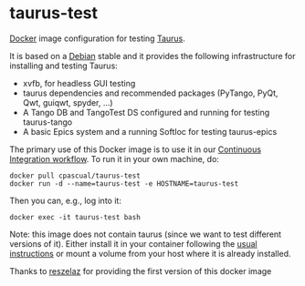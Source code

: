 # taurus-test

[Docker](http://www.docker.com) image configuration for testing 
[Taurus](http://www.taurus-scada.org).

It is based on a [Debian](http://www.debian.org) stable and it provides the 
following infrastructure for installing and testing Taurus:

- xvfb, for headless GUI testing
- taurus dependencies and recommended packages (PyTango, PyQt, Qwt, guiqwt, spyder, ...)
- A Tango DB and TangoTest DS configured and running for testing taurus-tango
- A basic Epics system and a running SoftIoc for testing taurus-epics
 
The primary use of this Docker image is to use it in our 
[Continuous Integration workflow](https://travis-ci.org/cpascual/taurus). To run it in your
own machine, do:

~~~~
docker pull cpascual/taurus-test
docker run -d --name=taurus-test -e HOSTNAME=taurus-test
~~~~

Then you can, e.g., log into it:

~~~~
docker exec -it taurus-test bash
~~~~

Note: this image does not contain taurus (since we want to test different versions of it). 
Either install it in your container following the 
[usual instructions](http://www.taurus-scada.org/en/stable/users/getting_started.html) 
or mount a volume from your host where it is already installed.

Thanks to [reszelaz](https://github.com/reszelaz) for providing the first version of this docker image
